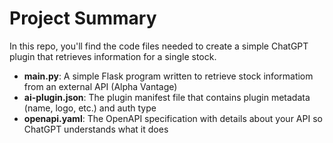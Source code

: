 # Project Summary

In this repo, you'll find the code files needed to create a simple ChatGPT plugin that retrieves information for a single stock.
- **main.py**: A simple Flask program written to retrieve stock informatiom from an external API (Alpha Vantage)
- **ai-plugin.json**: The plugin manifest file that contains plugin metadata (name, logo, etc.) and auth type
- **openapi.yaml**: The OpenAPI specification with details about your API so ChatGPT understands what it does

